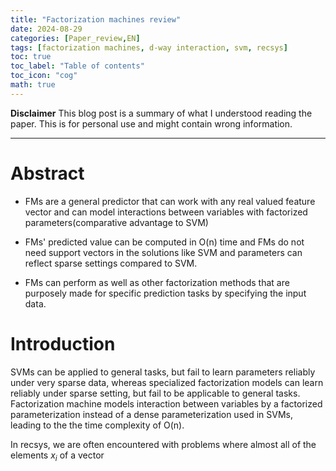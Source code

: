 ```yaml
---
title: "Factorization machines review"
date: 2024-08-29
categories: [Paper_review,EN]
tags: [factorization machines, d-way interaction, svm, recsys]
toc: true
toc_label: "Table of contents"
toc_icon: "cog"
math: true
---
```


**Disclaimer**
This blog post is a summary of what I understood reading the paper. This is for personal use and might contain wrong information.
___


# Abstract

- FMs are a general predictor that can work with any real valued feature vector and can model interactions between variables with factorized parameters(comparative advantage to SVM)

- FMs' predicted value can be computed in O(n) time and FMs do not need support vectors in the solutions like SVM and parameters can reflect sparse settings compared to SVM.

- FMs can perform as well as other factorization methods that are purposely made for specific prediction tasks by specifying the input data.


# Introduction

SVMs can be applied to general tasks, but fail to learn parameters reliably under very sparse data, whereas specialized factorization models can learn reliably under sparse setting, but fail to be applicable to general tasks.
Factorization machine models interaction between variables by a factorized parameterization instead of a dense parameterization used in SVMs, leading to the the time complexity of O(n). 

In recsys, we are often encountered with problems where almost all of the elements $x_i$ of a vector 
